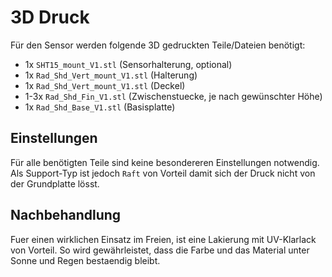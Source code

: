 # 3D Druck

Für den Sensor werden folgende 3D gedruckten Teile/Dateien benötigt:

* 1x `SHT15_mount_V1.stl` (Sensorhalterung, optional)
* 1x `Rad_Shd_Vert_mount_V1.stl` (Halterung)
* 1x `Rad_Shd_Vert_mount_V1.stl` (Deckel)
* 1-3x `Rad_Shd_Fin_V1.stl` (Zwischenstuecke, je nach gewünschter Höhe)
* 1x `Rad_Shd_Base_V1.stl` (Basisplatte)
 

## Einstellungen

Für alle benötigten Teile sind keine besondereren Einstellungen notwendig.
Als Support-Typ ist jedoch `Raft` von Vorteil damit sich der Druck nicht von der Grundplatte lösst.

## Nachbehandlung

Fuer einen wirklichen Einsatz im Freien, ist eine Lakierung mit UV-Klarlack von Vorteil.
So wird gewährleistet, dass die Farbe und das Material unter Sonne und Regen bestaendig bleibt.

